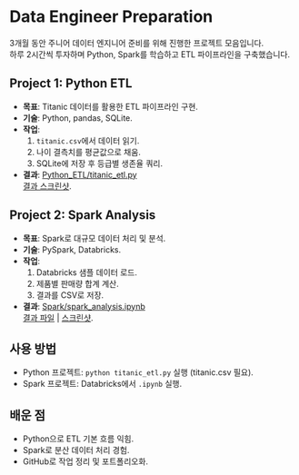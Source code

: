 # Data Engineer Preparation
3개월 동안 주니어 데이터 엔지니어 준비를 위해 진행한 프로젝트 모음입니다.  
하루 2시간씩 투자하며 Python, Spark를 학습하고 ETL 파이프라인을 구축했습니다.

## Project 1: Python ETL
- **목표**: Titanic 데이터를 활용한 ETL 파이프라인 구현.
- **기술**: Python, pandas, SQLite.
- **작업**:
  1. `titanic.csv`에서 데이터 읽기.
  2. 나이 결측치를 평균값으로 채움.
  3. SQLite에 저장 후 등급별 생존율 쿼리.
- **결과**: [Python_ETL/titanic_etl.py](Python_ETL/titanic_etl.py)  
  [결과 스크린샷](Python_ETL/result_screenshot.png).

## Project 2: Spark Analysis
- **목표**: Spark로 대규모 데이터 처리 및 분석.
- **기술**: PySpark, Databricks.
- **작업**:
  1. Databricks 샘플 데이터 로드.
  2. 제품별 판매량 합계 계산.
  3. 결과를 CSV로 저장.
- **결과**: [Spark/spark_analysis.ipynb](Spark/spark_analysis.ipynb)  
  [결과 파일](Spark/result.csv) | [스크린샷](Spark/result_screenshot.png).

## 사용 방법
- Python 프로젝트: `python titanic_etl.py` 실행 (titanic.csv 필요).
- Spark 프로젝트: Databricks에서 `.ipynb` 실행.

## 배운 점
- Python으로 ETL 기본 흐름 익힘.
- Spark로 분산 데이터 처리 경험.
- GitHub로 작업 정리 및 포트폴리오화.
